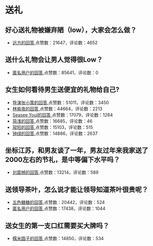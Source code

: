 #  送礼 
## 好心送礼物被嫌弃陋（low），大家会怎么做？
- [远方的回答](https://www.zhihu.com/question/320223798/answer/672025139),点赞数：21647，评论数：4652
## 送什么礼物会让男人觉得很Low？
- [匿名用户的回答](https://www.zhihu.com/question/322372821/answer/688489958),点赞数：85641，评论数：0
## 女生如何看待男生送便宜的礼物给自己?
- [导演张小策的回答](https://www.zhihu.com/question/27984399/answer/308917294),点赞数：51011，评论数：3450
- [林紫夜的回答](https://www.zhihu.com/question/27984399/answer/272237374),点赞数：44664，评论数：2213
- [Seasee Youl的回答](https://www.zhihu.com/question/27984399/answer/273023822),点赞数：17079，评论数：1284
- [简浅的回答](https://www.zhihu.com/question/27984399/answer/272261275),点赞数：16685，评论数：46
- [寂阳的回答](https://www.zhihu.com/question/27984399/answer/272539775),点赞数：15103，评论数：515
- [钟绿的回答](https://www.zhihu.com/question/27984399/answer/313731902),点赞数：14886，评论数：2637
## 坐标江苏，和男友谈了一年，男友过年来我家送了2000左右的节礼，是中等偏下水平吗？
- [刘震撼的回答](https://www.zhihu.com/question/513175635/answer/-1962080172),点赞数：13214，评论数：589
## 送领导茶叶，怎么说才能让领导知道茶叶很贵呢？
- [五色糖糖的回答](https://www.zhihu.com/question/68021754/answer/966646439),点赞数：20442，评论数：524
- [匿名用户的回答](https://www.zhihu.com/question/68021754/answer/1544661903),点赞数：17438，评论数：1044
## 送女生的第一支口红需要买大牌吗？
- [糯米圆子的回答](https://www.zhihu.com/question/336780094/answer/830239227),点赞数：14850，评论数：534
